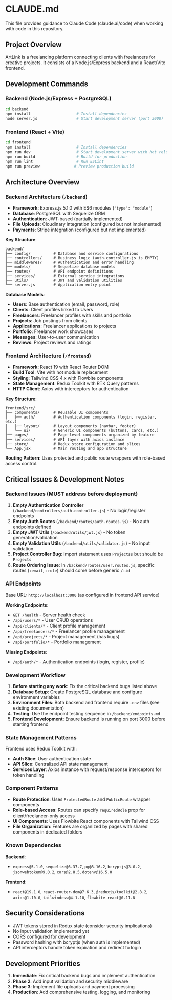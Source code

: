 # CLAUDE.md

This file provides guidance to Claude Code (claude.ai/code) when working with code in this repository.

## Project Overview

ArtLink is a freelancing platform connecting clients with freelancers for creative projects. It consists of a Node.js/Express backend and a React/Vite frontend.

## Development Commands

### Backend (Node.js/Express + PostgreSQL)
```bash
cd backend
npm install                    # Install dependencies
node server.js                 # Start development server (port 3000)
```

### Frontend (React + Vite)
```bash
cd frontend
npm install                    # Install dependencies
npm run dev                    # Start development server with hot reload
npm run build                  # Build for production
npm run lint                   # Run ESLint
npm run preview               # Preview production build
```

## Architecture Overview

### Backend Architecture (`/backend`)
- **Framework**: Express.js 5.1.0 with ES6 modules (`"type": "module"`)
- **Database**: PostgreSQL with Sequelize ORM
- **Authentication**: JWT-based (partially implemented)
- **File Uploads**: Cloudinary integration (configured but not implemented)
- **Payments**: Stripe integration (configured but not implemented)

**Key Structure**:
```
backend/
├── config/          # Database and service configurations
├── controllers/     # Business logic (auth.controller.js is EMPTY)
├── middlewares/     # Authentication and error handling
├── models/          # Sequelize database models
├── routes/          # API endpoint definitions
├── services/        # External service integrations
├── utils/           # JWT and validation utilities
└── server.js        # Application entry point
```

**Database Models**:
- **Users**: Base authentication (email, password, role)
- **Clients**: Client profiles linked to Users
- **Freelancers**: Freelancer profiles with skills and portfolio
- **Projects**: Job postings from clients
- **Applications**: Freelancer applications to projects
- **Portfolio**: Freelancer work showcases
- **Messages**: User-to-user communication
- **Reviews**: Project reviews and ratings

### Frontend Architecture (`/frontend`)
- **Framework**: React 19 with React Router DOM
- **Build Tool**: Vite with hot module replacement
- **Styling**: Tailwind CSS 4.x with Flowbite components
- **State Management**: Redux Toolkit with RTK Query patterns
- **HTTP Client**: Axios with interceptors for authentication

**Key Structure**:
```
frontend/src/
├── components/      # Reusable UI components
│   ├── auth/        # Authentication components (login, register, etc.)
│   ├── layout/      # Layout components (navbar, footer)
│   └── ui/          # Generic UI components (buttons, cards, etc.)
├── pages/           # Page-level components organized by feature
├── services/        # API layer with axios instance
├── store/           # Redux store configuration and slices
└── App.jsx          # Main routing and app structure
```

**Routing Pattern**: Uses protected and public route wrappers with role-based access control.

## Critical Issues & Development Notes

### Backend Issues (MUST address before deployment)
1. **Empty Authentication Controller** (`/backend/controllers/auth.controller.js`) - No login/register endpoints
2. **Empty Auth Routes** (`/backend/routes/auth.routes.js`) - No auth endpoints defined
3. **Empty JWT Utils** (`/backend/utils/jwt.js`) - No token generation/validation
4. **Empty Validation Utils** (`/backend/utils/validator.js`) - No input validation
5. **Project Controller Bug**: Import statement uses `Projectss` but should be `Projects`
6. **Route Ordering Issue**: In `/backend/routes/user.routes.js`, specific routes (`:email`, `:role`) should come before generic `/:id`

### API Endpoints
Base URL: `http://localhost:3000` (as configured in frontend API service)

**Working Endpoints**:
- `GET /health` - Server health check
- `/api/users/*` - User CRUD operations
- `/api/clients/*` - Client profile management  
- `/api/freelancers/*` - Freelancer profile management
- `/api/projects/*` - Project management (has bugs)
- `/api/portfolio/*` - Portfolio management

**Missing Endpoints**:
- `/api/auth/*` - Authentication endpoints (login, register, profile)

### Development Workflow

1. **Before starting any work**: Fix the critical backend bugs listed above
2. **Database Setup**: Create PostgreSQL database and configure environment variables
3. **Environment Files**: Both backend and frontend require `.env` files (see existing documentation)
4. **Testing**: Use the endpoint testing sequence in `/backend/endpoints.md`
5. **Frontend Development**: Ensure backend is running on port 3000 before starting frontend

### State Management Patterns

Frontend uses Redux Toolkit with:
- **Auth Slice**: User authentication state
- **API Slice**: Centralized API state management
- **Services Layer**: Axios instance with request/response interceptors for token handling

### Component Patterns

- **Route Protection**: Uses `ProtectedRoute` and `PublicRoute` wrapper components
- **Role-based Access**: Routes can specify `requiredRole` prop for client/freelancer-only access
- **UI Components**: Uses Flowbite React components with Tailwind CSS
- **File Organization**: Features are organized by pages with shared components in dedicated folders

### Known Dependencies

**Backend**:
- `express@5.1.0`, `sequelize@6.37.7`, `pg@8.16.2`, `bcryptjs@3.0.2`, `jsonwebtoken@9.0.2`, `cors@2.8.5`, `dotenv@16.5.0`

**Frontend**:
- `react@19.1.0`, `react-router-dom@7.6.3`, `@reduxjs/toolkit@2.8.2`, `axios@1.10.0`, `tailwindcss@4.1.10`, `flowbite-react@0.11.8`

## Security Considerations

- JWT tokens stored in Redux state (consider security implications)
- No input validation implemented yet
- CORS configured for development
- Password hashing with bcryptjs (when auth is implemented)
- API interceptors handle token expiration and redirect to login

## Development Priorities

1. **Immediate**: Fix critical backend bugs and implement authentication
2. **Phase 2**: Add input validation and security middleware  
3. **Phase 3**: Implement file uploads and payment processing
4. **Production**: Add comprehensive testing, logging, and monitoring